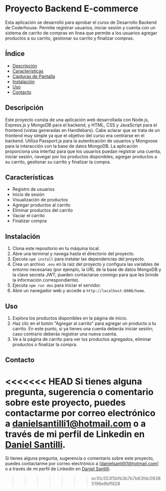# Proyecto Backend E-commerce

Esta aplicación se desarrolló para aprobar el curso de Desarrollo Backend de Coderhouse. Permite registrar usuarios, iniciar sesión y cuenta con un sistema de carrito de compras en línea que permite a los usuarios agregar productos a su carrito, gestionar su carrito y finalizar compras.

## Índice

- [Descripción](#descripción)
- [Características](#características)
- [Capturas de Pantalla](#capturas-de-pantalla)
- [Instalación](#instalación)
- [Uso](#uso)
- [Contacto](#contacto)

## Descripción

Este proyecto consta de una aplicación web desarrollada con Node.js, Express.js y MongoDB para el backend, y HTML, CSS y JavaScript para el frontend (vistas generadas en Handlebars). Cabe aclarar que se trata de un frontend muy simple ya que el objetivo del curso era centrarse en el backend. Utiliza Passport.js para la autenticación de usuarios y Mongoose para la interacción con la base de datos MongoDB. La aplicación proporciona una interfaz para que los usuarios puedan registrar una cuenta, iniciar sesión, navegar por los productos disponibles, agregar productos a su carrito, gestionar su carrito y finalizar la compra.

## Características

- Registro de usuarios
- Inicio de sesión
- Visualización de productos
- Agregar productos al carrito
- Eliminar productos del carrito
- Vaciar el carrito
- Finalizar compra

## Instalación

1. Clona este repositorio en tu máquina local.
2. Abre una terminal y navega hasta el directorio del proyecto.
3. Ejecuta `npm install` para instalar las dependencias del proyecto.
4. Crea un archivo `.env` en la raíz del proyecto y configura las variables de entorno necesarias (por ejemplo, la URL de la base de datos MongoDB y la clave secreta JWT; pueden contactarse conmigo para que les brinde la información correspondiente).
5. Ejecuta `npm run dev` para iniciar el servidor.
6. Abre un navegador web y accede a `http://localhost:8080/home`.

## Uso

1. Explora los productos disponibles en la página de inicio.
2. Haz clic en el botón "Agregar al carrito" para agregar un producto a tu carrito. En este punto, si ya tienes una cuenta deberás iniciar sesión; caso contrario deberás registrar una nueva cuenta.
3. Ve a la página de carrito para ver los productos agregados, eliminar productos o finalizar la compra.

## Contacto

<<<<<<< HEAD
Si tienes alguna pregunta, sugerencia o comentario sobre este proyecto, puedes contactarme por correo electrónico a [danielsantilli1@hotmail.com](mailto:danielsantilli1@hotmail.com) o a través de mi perfil de Linkedin en [Daniel Santilli](https://www.linkedin.com/in/danielsantilli/).
=======
Si tienes alguna pregunta, sugerencia o comentario sobre este proyecto, puedes contactarme por correo electrónico a [danielsantilli1@hotmail.com] o a través de mi perfil de Linkedin en [Daniel Santilli](https://www.linkedin.com/in/danielsantilli/).
>>>>>>> ec10c553f5bfb3b7b7b63fdc09385196e9bff828
